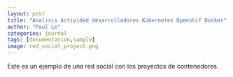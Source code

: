 ```yaml
---
layout: post
title: "Analisis Actividad desarrolladores Kubernetes Openshif Docker"
author: "Paul Le"
categories: journal
tags: [documentation,sample]
image: red_social_project.png
---
```


Este es un ejemplo de una red social con los proyectos de contenedores.